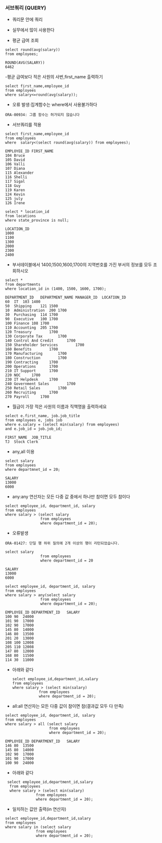### 서브쿼리 (QUERY)
- 쿼리문 안에 쿼리
- 실무에서 많이 사용한다
  &nbsp;

- 평균 급여 조회
 ```
select round(avg(salary))
from employees;
```
```
ROUND(AVG(SALARY))
6462
```

-평균 급여보다 적은 사원의 사번,first_name 출력하기
```
select first_name,employee_id
from employees
where salary<=round(avg(salary));
```
- 오류 발생:집계함수는 where에서 사용불가하다
```
ORA-00934: 그룹 함수는 허가되지 않습니다
```
- 서브쿼리를 적용

```
select first_name,employee_id
from employees
where  salary<(select round(avg(salary)) from employees);
```
```
EMPLOYEE_ID	FIRST_NAME
104	Bruce
105	David
106	Valli
107	Diana
115	Alexander
116	Shelli
117	Sigal
118	Guy
119	Karen
124	Kevin
125	july
126	Irene
```
```
select * location_id
from locations
where state_province is null;
```
```
LOCATION_ID
1000
1100
1300
2000
2300
2400
```
- 부서테이블에서 1400,1500,1600,1700의 지역번호를 가진 부서의 정보를 모두 조회하시오  



```
select *
from departments
where location_id in (1400, 1500, 1600, 1700);
```

```
DEPARTMENT_ID	DEPARTMENT_NAME	MANAGER_ID	LOCATION_ID
60	IT	103	1400
50	Shipping	121	1500
10	Administration	200	1700
30	Purchasing	114	1700
90	Executive	100	1700
100	Finance	108	1700
110	Accounting	205	1700
120	Treasury		1700
130	Corporate Tax		1700
140	Control And Credit		1700
150	Shareholder Services		1700
160	Benefits		1700
170	Manufacturing		1700
180	Construction		1700
190	Contracting		1700
200	Operations		1700
210	IT Support		1700
220	NOC		1700
230	IT Helpdesk		1700
240	Government Sales		1700
250	Retail Sales		1700
260	Recruiting		1700
270	Payroll		1700
```

  - 월급이 가장 적은 사원의 이름과 직책명을 출력하세요
```
select e.first_name, job.job_title
from employees e, jobs job
where e.salary = (select min(salary) from employees)
and e.job_id = job.job_id;
```
```
FIRST_NAME	JOB_TITLE
TJ	Stock Clerk
```
- any,all 이용
  
```
select salary
from employees
where departmnet_id = 20;
```
```
SALARY
13000
6000
```


- any:any 연산자는 모든 다중 값 중에서 하나만 참이면 모두 참이다
```
select employee_id, department_id, salary
from employees
where salary > (select salary
                from employees
                where department_id = 20);
```

- 오류발생
```
ORA-01427: 단일 행 하위 질의에 2개 이상의 행이 리턴되었습니다.
```

```
select salary
                from employees
                where department_id = 20
```

```
SALARY
13000
6000
```



```
select employee_id, department_id, salary
from employees
where salary > any(select salary
                from employees
                where department_id = 20);
```
```
EMPLOYEE_ID	DEPARTMENT_ID	SALARY
100	90	24000
101	90	17000
102	90	17000
145	80	14000
146	80	13500
201	20	13000
108	100	12008
205	110	12008
147	80	12000
168	80	11500
114	30	11000
```
- 아래와 같다
  ```
  select employee_id,department_id,salary
  from employees
  where salary > (select min(salary)
              from employees
              where department_id = 20);
  ```





- all:all 연산자는 모든 다중 값이 참이면 참(결과값 모두 다 만족)

```
select employee_id, department_id, salary
from employees
where salary > all (select salary
                    from employees
                    where department_id = 20);

```
```
EMPLOYEE_ID	DEPARTMENT_ID	SALARY
146	80	13500
145	80	14000
102	90	17000
101	90	17000
100	90	24000

```

- 아래와 같다
```
 select employee_id,department_id,salary
  from employees
  where salary > (select min(salary)
              from employees
              where department_id = 20);
```

- 일치하는 값만 출력(in 연산자)
```
select employee_id,department_id,salary
from employees
where salary in (select salary
              from employees
              where department_id = 20);
```